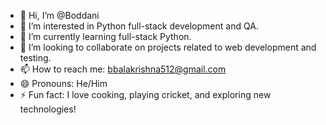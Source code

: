 - 👋 Hi, I’m @Boddani  
- 👀 I’m interested in Python full-stack development and QA.  
- 🌱 I’m currently learning full-stack Python.  
- 💞️ I’m looking to collaborate on projects related to web development and testing.  
- 📫 How to reach me: bbalakrishna512@gmail.com  
- 😄 Pronouns: He/Him  
- ⚡ Fun fact: I love cooking, playing cricket, and exploring new technologies!  


<!---
Boddani/Boddani is a ✨ special ✨ repository because its `README.md` (this file) appears on your GitHub profile.
You can click the Preview link to take a look at your changes.
--->
